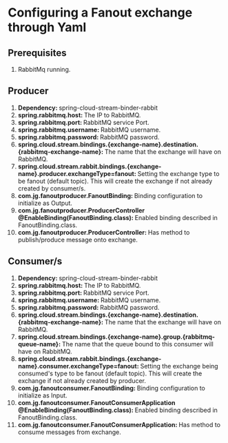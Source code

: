 <h1>Configuring a Fanout exchange through Yaml</h1>
<h2>Prerequisites</h2>
<ol>
    <li>RabbitMq running.</li>
</ol>
<h2>Producer</h2>
<ol>
    <li><b>Dependency: </b> spring-cloud-stream-binder-rabbit</li>
    <li><b>spring.rabbitmq.host: </b>The IP to RabbitMQ.</li>
    <li><b>spring.rabbitmq.port: </b>RabbitMQ service Port.</li>
    <li><b>spring.rabbitmq.username: </b>RabbitMQ username.</li>
    <li><b>spring.rabbitmq.password: </b>RabbitMQ password.</li>
    <li><b>spring.cloud.stream.bindings.{exchange-name}.destination.{rabbitmq-exchange-name}: </b>The name that the exchange will have on RabbitMQ.</li>
    <li><b>spring.cloud.stream.rabbit.bindings.{exchange-name}.producer.exchangeType=fanout: </b>Setting the exchange type to be fanout (default topic). This will create the exchange if not already created by consumer/s.</li>
    <li><b>com.jg.fanoutproducer.FanoutBinding: </b>Binding configuration to initialize as Output.</li>
    <li><b>com.jg.fanoutproducer.ProducerController @EnableBinding(FanoutBinding.class): </b>Enabled binding described in FanoutBinding.class.</li>
    <li><b>com.jg.fanoutproducer.ProducerController: </b>Has method to publish/produce message onto exchange.</li>
</ol>
<h2>Consumer/s</h2>
<ol>
    <li><b>Dependency: </b>spring-cloud-stream-binder-rabbit</li>
    <li><b>spring.rabbitmq.host: </b>The IP to RabbitMQ.</li>
    <li><b>spring.rabbitmq.port: </b>RabbitMQ service Port.</li>
    <li><b>spring.rabbitmq.username: </b>RabbitMQ username.</li>
    <li><b>spring.rabbitmq.password: </b>RabbitMQ password.</li>
    <li><b>spring.cloud.stream.bindings.{exchange-name}.destination.{rabbitmq-exchange-name}: </b>The name that the exchange will have on RabbitMQ.</li>
    <li><b>spring.cloud.stream.bindings.{exchange-name}.group.{rabbitmq-queue-name}: </b>The name that the queue bound to this consumer will have on RabbitMQ.</li>
    <li><b>spring.cloud.stream.rabbit.bindings.{exchange-name}.consumer.exchangeType=fanout: </b>Setting the exchange  being consumed's type to be fanout (default topic). This will create the exchange if not already created by producer.</li>
    <li><b>com.jg.fanoutconsumer.FanoutBinding: </b>Binding configuration to initialize as Input.</li>
    <li><b>com.jg.fanoutconsumer.FanoutConsumerApplication @EnableBinding(FanoutBinding.class): </b>Enabled binding described in FanoutBinding.class.</li>
    <li><b>com.jg.fanoutconsumer.FanoutConsumerApplication: </b>Has method to consume messages from exchange.</li>
</ol>
		